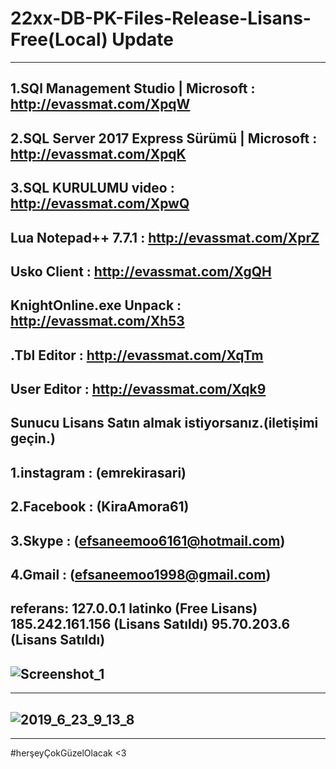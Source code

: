 # 22xx-DB-PK-Files-Release-Lisans-Free(Local) Update
-----------------------------------------------------------------------------------------------------------------------------------------
1.SQl Management Studio | Microsoft : 
http://evassmat.com/XpqW
-----------------------------------------------------------------------------------------------------------------------------------------
2.SQL Server 2017 Express Sürümü | Microsoft : 
http://evassmat.com/XpqK
-----------------------------------------------------------------------------------------------------------------------------------------
3.SQL KURULUMU video : 
http://evassmat.com/XpwQ
-----------------------------------------------------------------------------------------------------------------------------------------
Lua Notepad++ 7.7.1 : 
http://evassmat.com/XprZ
-----------------------------------------------------------------------------------------------------------------------------------------
Usko Client : 
http://evassmat.com/XgQH
-----------------------------------------------------------------------------------------------------------------------------------------
KnightOnline.exe Unpack : 
http://evassmat.com/Xh53
-----------------------------------------------------------------------------------------------------------------------------------------
.Tbl Editor : 
http://evassmat.com/XqTm
-----------------------------------------------------------------------------------------------------------------------------------------
User Editor : 
http://evassmat.com/Xqk9
-----------------------------------------------------------------------------------------------------------------------------------------
Sunucu Lisans Satın almak istiyorsanız.(iletişimi geçin.) 
-----------------------------------------------------------------------------------------------------------------------------------------
1.instagram : (emrekirasari)
-----------------------------------------------------------------------------------------------------------------------------------------
2.Facebook : (KiraAmora61)
-----------------------------------------------------------------------------------------------------------------------------------------
3.Skype : (efsaneemoo6161@hotmail.com)
-----------------------------------------------------------------------------------------------------------------------------------------
4.Gmail : (efsaneemoo1998@gmail.com)
-----------------------------------------------------------------------------------------------------------------------------------------
referans:
127.0.0.1
latinko (Free Lisans)
185.242.161.156 (Lisans Satıldı)
95.70.203.6 (Lisans Satıldı)
-----------------------------------------------------------------------------------------------------------------------------------------
![Screenshot_1](https://user-images.githubusercontent.com/27152392/59972430-b4f3fd00-9597-11e9-9cd9-ff5d2f4d63d4.png)
-----------------------------------------------------------------------------------------------------------------------------------------
-----------------------------------------------------------------------------------------------------------------------------------------
![2019_6_23_9_13_8](https://user-images.githubusercontent.com/27152392/59972413-59297400-9597-11e9-967b-6ea1c12e9048.jpg)
-----------------------------------------------------------------------------------------------------------------------------------------
-----------------------------------------------------------------------------------------------------------------------------------------
#herşeyÇokGüzelOlacak <3
